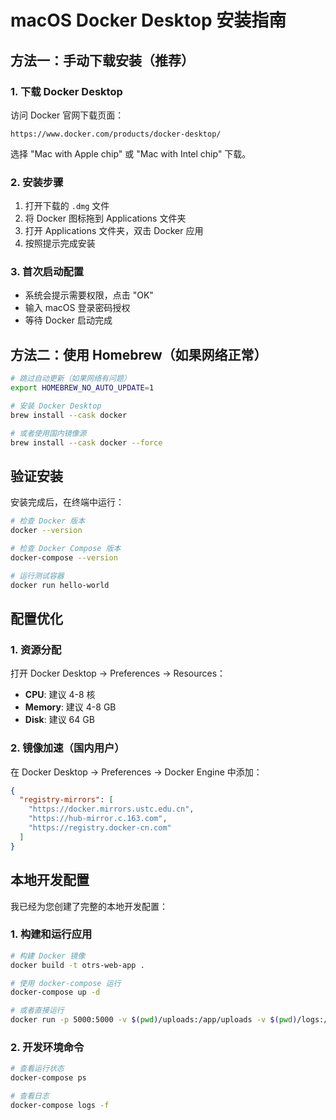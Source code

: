 # macOS Docker Desktop 安装指南

## 方法一：手动下载安装（推荐）

### 1. 下载 Docker Desktop
访问 Docker 官网下载页面：
```
https://www.docker.com/products/docker-desktop/
```

选择 "Mac with Apple chip" 或 "Mac with Intel chip" 下载。

### 2. 安装步骤
1. 打开下载的 `.dmg` 文件
2. 将 Docker 图标拖到 Applications 文件夹
3. 打开 Applications 文件夹，双击 Docker 应用
4. 按照提示完成安装

### 3. 首次启动配置
- 系统会提示需要权限，点击 "OK"
- 输入 macOS 登录密码授权
- 等待 Docker 启动完成

## 方法二：使用 Homebrew（如果网络正常）

```bash
# 跳过自动更新（如果网络有问题）
export HOMEBREW_NO_AUTO_UPDATE=1

# 安装 Docker Desktop
brew install --cask docker

# 或者使用国内镜像源
brew install --cask docker --force
```

## 验证安装

安装完成后，在终端中运行：

```bash
# 检查 Docker 版本
docker --version

# 检查 Docker Compose 版本  
docker-compose --version

# 运行测试容器
docker run hello-world
```

## 配置优化

### 1. 资源分配
打开 Docker Desktop → Preferences → Resources：
- **CPU**: 建议 4-8 核
- **Memory**: 建议 4-8 GB
- **Disk**: 建议 64 GB

### 2. 镜像加速（国内用户）
在 Docker Desktop → Preferences → Docker Engine 中添加：

```json
{
  "registry-mirrors": [
    "https://docker.mirrors.ustc.edu.cn",
    "https://hub-mirror.c.163.com",
    "https://registry.docker-cn.com"
  ]
}
```

## 本地开发配置

我已经为您创建了完整的本地开发配置：

### 1. 构建和运行应用

```bash
# 构建 Docker 镜像
docker build -t otrs-web-app .

# 使用 docker-compose 运行
docker-compose up -d

# 或者直接运行
docker run -p 5000:5000 -v $(pwd)/uploads:/app/uploads -v $(pwd)/logs:/app/logs otrs-web-app
```

### 2. 开发环境命令

```bash
# 查看运行状态
docker-compose ps

# 查看日志
docker-compose logs -f

